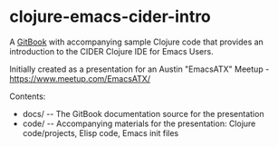 # clojure-emacs-cider-intro

A [GitBook](https://tbellisiv.gitbooks.io/clojure-emacs-cider-intro) with accompanying sample Clojure code that provides an introduction to the CIDER Clojure IDE for Emacs Users.

Initially created as a presentation for an Austin "EmacsATX" Meetup - https://www.meetup.com/EmacsATX/

Contents:

* docs/ -- The GitBook documentation source for the presentation
* code/ -- Accompanying materials for the presentation: Clojure code/projects, Elisp code, Emacs init files